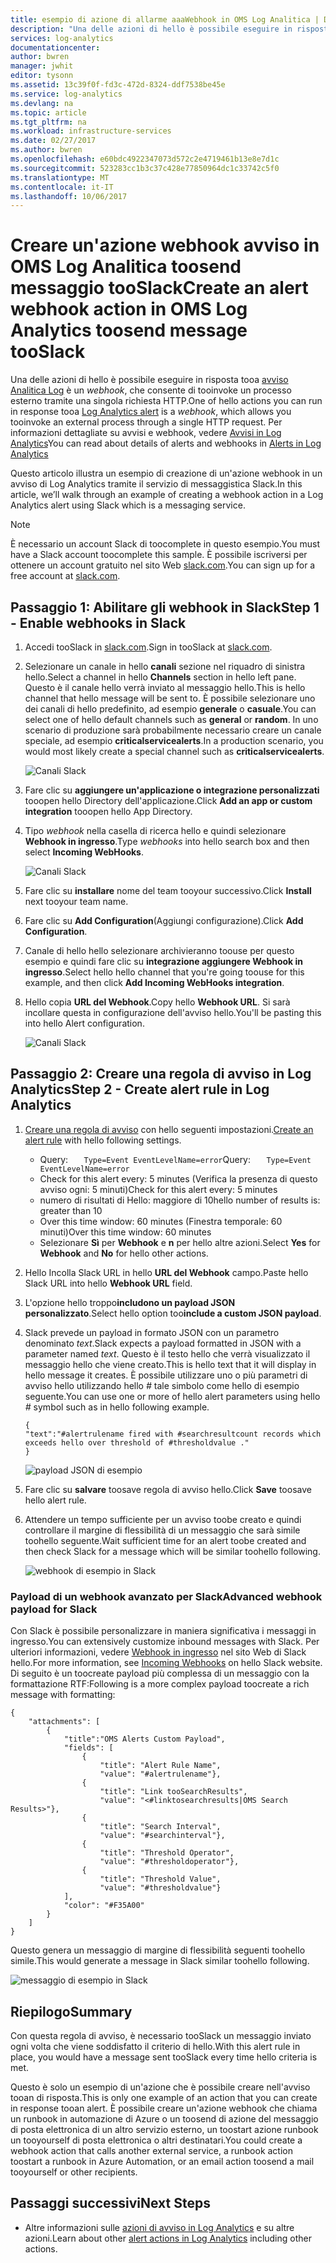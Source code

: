 ```yaml
---
title: esempio di azione di allarme aaaWebhook in OMS Log Analitica | Documenti Microsoft
description: "Una delle azioni di hello è possibile eseguire in risposta tooa Log Analitica avviso è un * webhook *, che consente di tooinvoke un processo esterno tramite una singola richiesta HTTP. Questo articolo illustra un esempio di creazione di un'azione webhook in un avviso di Log Analytics tramite Slack."
services: log-analytics
documentationcenter: 
author: bwren
manager: jwhit
editor: tysonn
ms.assetid: 13c39f0f-fd3c-472d-8324-ddf7538be45e
ms.service: log-analytics
ms.devlang: na
ms.topic: article
ms.tgt_pltfrm: na
ms.workload: infrastructure-services
ms.date: 02/27/2017
ms.author: bwren
ms.openlocfilehash: e60bdc4922347073d572c2e4719461b13e8e7d1c
ms.sourcegitcommit: 523283cc1b3c37c428e77850964dc1c33742c5f0
ms.translationtype: MT
ms.contentlocale: it-IT
ms.lasthandoff: 10/06/2017
---
```

# <a name="create-an-alert-webhook-action-in-oms-log-analytics-toosend-message-tooslack"></a><span data-ttu-id="42bf5-104">Creare un'azione webhook avviso in OMS Log Analitica toosend messaggio tooSlack</span><span class="sxs-lookup"><span data-stu-id="42bf5-104">Create an alert webhook action in OMS Log Analytics toosend message tooSlack</span></span>
<span data-ttu-id="42bf5-105">Una delle azioni di hello è possibile eseguire in risposta tooa [avviso Analitica Log](log-analytics-alerts.md) è un *webhook*, che consente di tooinvoke un processo esterno tramite una singola richiesta HTTP.</span><span class="sxs-lookup"><span data-stu-id="42bf5-105">One of hello actions you can run in response tooa [Log Analytics alert](log-analytics-alerts.md) is a *webhook*, which allows you tooinvoke an external process through a single HTTP request.</span></span>  <span data-ttu-id="42bf5-106">Per informazioni dettagliate su avvisi e webhook, vedere [Avvisi in Log Analytics](log-analytics-alerts.md)</span><span class="sxs-lookup"><span data-stu-id="42bf5-106">You can read about details of alerts and webhooks in [Alerts in Log Analytics](log-analytics-alerts.md)</span></span>

<span data-ttu-id="42bf5-107">Questo articolo illustra un esempio di creazione di un'azione webhook in un avviso di Log Analytics tramite il servizio di messaggistica Slack.</span><span class="sxs-lookup"><span data-stu-id="42bf5-107">In this article, we’ll walk through an example of creating a webhook action in a Log Analytics alert using Slack which is a messaging service.</span></span>

> [!NOTE]
> <span data-ttu-id="42bf5-108">È necessario un account Slack di toocomplete in questo esempio.</span><span class="sxs-lookup"><span data-stu-id="42bf5-108">You must have a Slack account toocomplete this sample.</span></span>  <span data-ttu-id="42bf5-109">È possibile iscriversi per ottenere un account gratuito nel sito Web [slack.com](http://slack.com).</span><span class="sxs-lookup"><span data-stu-id="42bf5-109">You can sign up for a free account at [slack.com](http://slack.com).</span></span>
> 
> 

## <a name="step-1---enable-webhooks-in-slack"></a><span data-ttu-id="42bf5-110">Passaggio 1: Abilitare gli webhook in Slack</span><span class="sxs-lookup"><span data-stu-id="42bf5-110">Step 1 - Enable webhooks in Slack</span></span>
1. <span data-ttu-id="42bf5-111">Accedi tooSlack in [slack.com](http://slack.com).</span><span class="sxs-lookup"><span data-stu-id="42bf5-111">Sign in tooSlack at [slack.com](http://slack.com).</span></span>
2. <span data-ttu-id="42bf5-112">Selezionare un canale in hello **canali** sezione nel riquadro di sinistra hello.</span><span class="sxs-lookup"><span data-stu-id="42bf5-112">Select a channel in hello **Channels** section in hello left pane.</span></span>  <span data-ttu-id="42bf5-113">Questo è il canale hello verrà inviato al messaggio hello.</span><span class="sxs-lookup"><span data-stu-id="42bf5-113">This is hello channel that hello message will be sent to.</span></span>  <span data-ttu-id="42bf5-114">È possibile selezionare uno dei canali di hello predefinito, ad esempio **generale** o **casuale**.</span><span class="sxs-lookup"><span data-stu-id="42bf5-114">You can select one of hello default channels such as **general** or **random**.</span></span>  <span data-ttu-id="42bf5-115">In uno scenario di produzione sarà probabilmente necessario creare un canale speciale, ad esempio **criticalservicealerts**.</span><span class="sxs-lookup"><span data-stu-id="42bf5-115">In a production scenario, you would most likely create a special channel such as **criticalservicealerts**.</span></span> <br>
   
   ![Canali Slack](media/log-analytics-alerts-webhooks/oms-webhooks01.png)
3. <span data-ttu-id="42bf5-117">Fare clic su **aggiungere un'applicazione o integrazione personalizzati** tooopen hello Directory dell'applicazione.</span><span class="sxs-lookup"><span data-stu-id="42bf5-117">Click **Add an app or custom integration** tooopen hello App Directory.</span></span>
4. <span data-ttu-id="42bf5-118">Tipo *webhook* nella casella di ricerca hello e quindi selezionare **Webhook in ingresso**.</span><span class="sxs-lookup"><span data-stu-id="42bf5-118">Type *webhooks* into hello search box and then select **Incoming WebHooks**.</span></span> <br>
   
   ![Canali Slack](media/log-analytics-alerts-webhooks/oms-webhooks02.png)
5. <span data-ttu-id="42bf5-120">Fare clic su **installare** nome del team tooyour successivo.</span><span class="sxs-lookup"><span data-stu-id="42bf5-120">Click **Install** next tooyour team name.</span></span>
6. <span data-ttu-id="42bf5-121">Fare clic su **Add Configuration**(Aggiungi configurazione).</span><span class="sxs-lookup"><span data-stu-id="42bf5-121">Click **Add Configuration**.</span></span>
7. <span data-ttu-id="42bf5-122">Canale di hello hello selezionare archivieranno toouse per questo esempio e quindi fare clic su **integrazione aggiungere Webhook in ingresso**.</span><span class="sxs-lookup"><span data-stu-id="42bf5-122">Select hello hello channel that you're going toouse for this example, and then click **Add Incoming WebHooks integration**.</span></span>  
8. <span data-ttu-id="42bf5-123">Hello copia **URL del Webhook**.</span><span class="sxs-lookup"><span data-stu-id="42bf5-123">Copy hello **Webhook URL**.</span></span>  <span data-ttu-id="42bf5-124">Si sarà incollare questa in configurazione dell'avviso hello.</span><span class="sxs-lookup"><span data-stu-id="42bf5-124">You'll be pasting this into hello Alert configuration.</span></span> <br>
   
    ![Canali Slack](media/log-analytics-alerts-webhooks/oms-webhooks05.png)

## <a name="step-2---create-alert-rule-in-log-analytics"></a><span data-ttu-id="42bf5-126">Passaggio 2: Creare una regola di avviso in Log Analytics</span><span class="sxs-lookup"><span data-stu-id="42bf5-126">Step 2 - Create alert rule in Log Analytics</span></span>
1. <span data-ttu-id="42bf5-127">[Creare una regola di avviso](log-analytics-alerts.md) con hello seguenti impostazioni.</span><span class="sxs-lookup"><span data-stu-id="42bf5-127">[Create an alert rule](log-analytics-alerts.md) with hello following settings.</span></span>
   * <span data-ttu-id="42bf5-128">Query: ```    Type=Event EventLevelName=error ```</span><span class="sxs-lookup"><span data-stu-id="42bf5-128">Query: ```    Type=Event EventLevelName=error ```</span></span>
   * <span data-ttu-id="42bf5-129">Check for this alert every: 5 minutes (Verifica la presenza di questo avviso ogni: 5 minuti)</span><span class="sxs-lookup"><span data-stu-id="42bf5-129">Check for this alert every: 5 minutes</span></span>
   * <span data-ttu-id="42bf5-130">numero di risultati di Hello: maggiore di 10</span><span class="sxs-lookup"><span data-stu-id="42bf5-130">hello number of results is: greater than 10</span></span>
   * <span data-ttu-id="42bf5-131">Over this time window: 60 minutes (Finestra temporale: 60 minuti)</span><span class="sxs-lookup"><span data-stu-id="42bf5-131">Over this time window: 60 minutes</span></span>
   * <span data-ttu-id="42bf5-132">Selezionare **Sì** per **Webhook** e **n** per hello altre azioni.</span><span class="sxs-lookup"><span data-stu-id="42bf5-132">Select **Yes** for **Webhook** and **No** for hello other actions.</span></span>
2. <span data-ttu-id="42bf5-133">Hello Incolla Slack URL in hello **URL del Webhook** campo.</span><span class="sxs-lookup"><span data-stu-id="42bf5-133">Paste hello Slack URL into hello **Webhook URL** field.</span></span>
3. <span data-ttu-id="42bf5-134">L'opzione hello troppo**includono un payload JSON personalizzato**.</span><span class="sxs-lookup"><span data-stu-id="42bf5-134">Select hello option too**include a custom JSON payload**.</span></span>
4. <span data-ttu-id="42bf5-135">Slack prevede un payload in formato JSON con un parametro denominato *text*.</span><span class="sxs-lookup"><span data-stu-id="42bf5-135">Slack expects a payload formatted in JSON with a parameter named *text*.</span></span>  <span data-ttu-id="42bf5-136">Questo è il testo hello che verrà visualizzato il messaggio hello che viene creato.</span><span class="sxs-lookup"><span data-stu-id="42bf5-136">This is hello text that it will display in hello message it creates.</span></span>  <span data-ttu-id="42bf5-137">È possibile utilizzare uno o più parametri di avviso hello utilizzando hello  *#*  tale simbolo come hello di esempio seguente.</span><span class="sxs-lookup"><span data-stu-id="42bf5-137">You can use one or more of hello alert parameters using hello *#* symbol such as in hello following example.</span></span>
   
    ```
    {
    "text":"#alertrulename fired with #searchresultcount records which exceeds hello over threshold of #thresholdvalue ."
    }
    ```
   
    ![payload JSON di esempio](media/log-analytics-alerts-webhooks/oms-webhooks07.png)
5. <span data-ttu-id="42bf5-139">Fare clic su **salvare** toosave regola di avviso hello.</span><span class="sxs-lookup"><span data-stu-id="42bf5-139">Click **Save** toosave hello alert rule.</span></span>
6. <span data-ttu-id="42bf5-140">Attendere un tempo sufficiente per un avviso toobe creato e quindi controllare il margine di flessibilità di un messaggio che sarà simile toohello seguente.</span><span class="sxs-lookup"><span data-stu-id="42bf5-140">Wait sufficient time for an alert toobe created and then check Slack for a message which will be similar toohello following.</span></span>
   
   ![webhook di esempio in Slack](media/log-analytics-alerts-webhooks/oms-webhooks08.png)

### <a name="advanced-webhook-payload-for-slack"></a><span data-ttu-id="42bf5-142">Payload di un webhook avanzato per Slack</span><span class="sxs-lookup"><span data-stu-id="42bf5-142">Advanced webhook payload for Slack</span></span>
<span data-ttu-id="42bf5-143">Con Slack è possibile personalizzare in maniera significativa i messaggi in ingresso.</span><span class="sxs-lookup"><span data-stu-id="42bf5-143">You can extensively customize inbound messages with Slack.</span></span> <span data-ttu-id="42bf5-144">Per ulteriori informazioni, vedere [Webhook in ingresso](https://api.slack.com/incoming-webhooks) nel sito Web di Slack hello.</span><span class="sxs-lookup"><span data-stu-id="42bf5-144">For more information, see [Incoming Webhooks](https://api.slack.com/incoming-webhooks) on hello Slack website.</span></span> <span data-ttu-id="42bf5-145">Di seguito è un toocreate payload più complessa di un messaggio con la formattazione RTF:</span><span class="sxs-lookup"><span data-stu-id="42bf5-145">Following is a more complex payload toocreate a rich message with formatting:</span></span>

    {
        "attachments": [
            {
                "title":"OMS Alerts Custom Payload",
                "fields": [
                    {
                        "title": "Alert Rule Name",
                        "value": "#alertrulename"},
                    {
                        "title": "Link tooSearchResults",
                        "value": "<#linktosearchresults|OMS Search Results>"},
                    {
                        "title": "Search Interval",
                        "value": "#searchinterval"},
                    {
                        "title": "Threshold Operator",
                        "value": "#thresholdoperator"},
                    {
                        "title": "Threshold Value",
                        "value": "#thresholdvalue"}
                ],
                "color": "#F35A00"
            }
        ]
    }


<span data-ttu-id="42bf5-146">Questo genera un messaggio di margine di flessibilità seguenti toohello simile.</span><span class="sxs-lookup"><span data-stu-id="42bf5-146">This would generate a message in Slack similar toohello following.</span></span>

![messaggio di esempio in Slack](media/log-analytics-alerts-webhooks/oms-webhooks09.png)

## <a name="summary"></a><span data-ttu-id="42bf5-148">Riepilogo</span><span class="sxs-lookup"><span data-stu-id="42bf5-148">Summary</span></span>
<span data-ttu-id="42bf5-149">Con questa regola di avviso, è necessario tooSlack un messaggio inviato ogni volta che viene soddisfatto il criterio di hello.</span><span class="sxs-lookup"><span data-stu-id="42bf5-149">With this alert rule in place, you would have a message sent tooSlack every time hello criteria is met.</span></span>  

<span data-ttu-id="42bf5-150">Questo è solo un esempio di un'azione che è possibile creare nell'avviso tooan di risposta.</span><span class="sxs-lookup"><span data-stu-id="42bf5-150">This is only one example of an action that you can create in response tooan alert.</span></span>  <span data-ttu-id="42bf5-151">È possibile creare un'azione webhook che chiama un runbook in automazione di Azure o un toosend di azione del messaggio di posta elettronica di un altro servizio esterno, un toostart azione runbook un tooyourself di posta elettronica o altri destinatari.</span><span class="sxs-lookup"><span data-stu-id="42bf5-151">You could create a webhook action that calls another external service, a runbook action toostart a runbook in Azure Automation, or an email action toosend a mail tooyourself or other recipients.</span></span>   

## <a name="next-steps"></a><span data-ttu-id="42bf5-152">Passaggi successivi</span><span class="sxs-lookup"><span data-stu-id="42bf5-152">Next Steps</span></span>
* <span data-ttu-id="42bf5-153">Altre informazioni sulle [azioni di avviso in Log Analytics](log-analytics-alerts-actions.md) e su altre azioni.</span><span class="sxs-lookup"><span data-stu-id="42bf5-153">Learn about other [alert actions in Log Analytics](log-analytics-alerts-actions.md) including other actions.</span></span>


